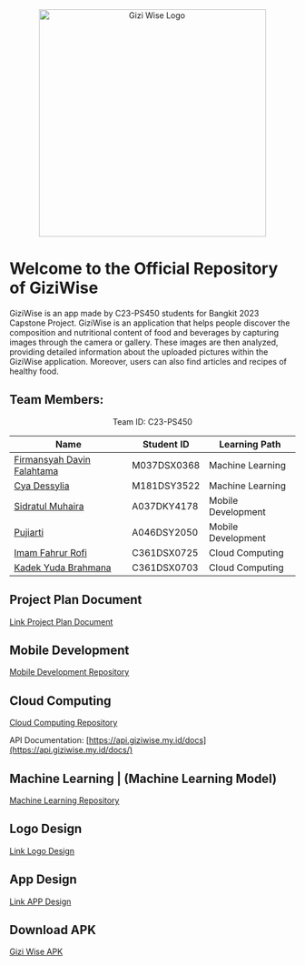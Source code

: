 <div align="center"><img src="https://i.ibb.co/qsD9qPx/Screenshot-20230616-164939.png" alt="Gizi Wise Logo" border="0" height="400"></div>

# Welcome to the Official Repository of GiziWise

GiziWise is an app made by C23-PS450 students for Bangkit 2023 Capstone Project. GiziWise is an application that helps people discover the composition and nutritional content of food and beverages by capturing images through the camera or gallery. These images are then analyzed, providing detailed information about the uploaded pictures within the GiziWise application. Moreover, users can also find articles and recipes of healthy food.

## Team Members:

<div align="center">

Team ID: C23-PS450
  
| Name                                                 | Student ID    | Learning Path        |
| ---------------------------------------------------- | ------------- | -------------------- |
| [Firmansyah Davin Falahtama](https://github.com/davinfalahtama) | M037DSX0368    | Machine Learning     |
| [Cya Dessylia](https://github.com/dseelcyxx)            | M181DSY3522   | Machine Learning     |
| [Sidratul Muhaira](https://github.com/SidratulMuhaira22)     | A037DKY4178   | Mobile Development     |
| [Pujiarti](https://github.com/Pujiarti)        | A046DSY2050   | Mobile Development      |
| [Imam Fahrur Rofi](https://github.com/masfahru) | C361DSX0725 | Cloud Computing |
| [Kadek Yuda Brahmana](https://github.com/yudabrahmana)           | C361DSX0703   | Cloud Computing |

</div>

## Project Plan Document
[Link Project Plan Document](https://drive.google.com/file/d/1cb8xm2wvgWF6ZUajYMQlpKq_CLebgsI6/view)

## Mobile Development
[Mobile Development Repository](https://github.com/gizi-wise/CapstoneProject-GiziWise)

## Cloud Computing
[Cloud Computing Repository](https://github.com/gizi-wise/gizi-wise-backend)

API Documentation: [https://api.giziwise.my.id/docs](https://api.giziwise.my.id/docs/)

## Machine Learning | (Machine Learning Model)
[Machine Learning Repository](https://github.com/gizi-wise/gizi-wise-ML)

## Logo Design
[Link Logo Design](https://www.canva.com/design/DAFjG2a-dqk/WPWYAG0VTQD0yO1-7ZQ3Jg/view)

## App Design
[Link APP Design](https://www.figma.com/file/fAfqcAsLlNM2jI2cAqgmDI/Capstone-Project---GiziWise?type=design&node-id=75-138&t=JABI28ZEhocK4ApP-0)

## Download APK
[Gizi Wise APK](https://drive.google.com/file/d/1pKc5tRff564qiw40Nhj8teGe9ivA2xkd/view)
